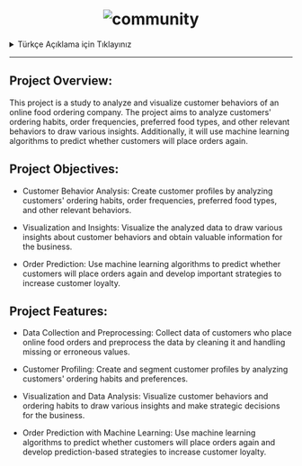 <h1 align="center">
  <img src="https://t4.ftcdn.net/jpg/03/01/76/65/360_F_301766534_Nd0WoLqus2TVilLcRQL6OMACiJeEgnWu.jpg" alt="community" />
</h1>

<details>
<summary>Türkçe Açıklama için Tıklayınız</summary>

## Proje Genel Bakış:

Bu proje, online yemek siparişi alan bir firmanın müşteri davranışlarını analiz etmeyi ve görselleştirmeyi amaçlayan bir çalışmadır. Proje, müşterilerin sipariş verme alışkanlıklarını, sipariş sıklıklarını, tercih ettikleri yemek türlerini ve diğer ilgili davranışlarını analiz ederek çeşitli çıkarımlar yapmayı hedeflemektedir. Ayrıca, müşterilerin tekrar sipariş verip vermeyeceğini tahmin etmek için makine öğrenmesi algoritmalarını kullanacaktır.

## Proje Hedefleri:

- Müşteri Davranış Analizi: Müşterilerin sipariş verme alışkanlıklarını, sipariş sıklıklarını, tercih ettikleri yemek türlerini ve diğer ilgili davranışlarını analiz ederek müşteri profilleri oluşturmak.

- Görselleştirme ve Çıkarımlar: Analiz edilen verileri görselleştirerek, müşteri davranışları hakkında çeşitli çıkarımlar yapmak ve işletme için değerli bilgiler elde etmek.

- Sipariş Tahmini: Müşterilerin tekrar sipariş verip vermeyeceğini tahmin etmek için makine öğrenmesi algoritmalarını kullanmak ve müşteri sadakatini artırmak için önemli stratejiler geliştirmek.

## Proje Özellikleri:

- Veri Toplama ve Ön İşleme: Online yemek siparişi veren müşterilerin verilerini toplamak ve bu verileri temizlemek, eksik veya hatalı verileri düzeltmek için ön işleme yapmak.

- Müşteri Profil Oluşturma: Müşterilerin sipariş verme alışkanlıklarını ve tercihlerini analiz ederek müşteri profillerini oluşturmak ve segmente etmek.

- Görselleştirme ve Veri Analizi: Müşteri davranışlarını ve sipariş verme alışkanlıklarını görselleştirerek çeşitli çıkarımlar yapmak ve işletme için stratejik kararlar almak.

- Makine Öğrenmesi ile Sipariş Tahmini: Müşterilerin tekrar sipariş verip vermeyeceğini tahmin etmek için makine öğrenmesi algoritmalarını kullanmak ve müşteri sadakatini artırmak için tahmine dayalı stratejiler geliştirmek.

</details>

---

## Project Overview:

This project is a study to analyze and visualize customer behaviors of an online food ordering company. The project aims to analyze customers' ordering habits, order frequencies, preferred food types, and other relevant behaviors to draw various insights. Additionally, it will use machine learning algorithms to predict whether customers will place orders again.

## Project Objectives:

- Customer Behavior Analysis: Create customer profiles by analyzing customers' ordering habits, order frequencies, preferred food types, and other relevant behaviors.

- Visualization and Insights: Visualize the analyzed data to draw various insights about customer behaviors and obtain valuable information for the business.

- Order Prediction: Use machine learning algorithms to predict whether customers will place orders again and develop important strategies to increase customer loyalty.

## Project Features:

- Data Collection and Preprocessing: Collect data of customers who place online food orders and preprocess the data by cleaning it and handling missing or erroneous values.

- Customer Profiling: Create and segment customer profiles by analyzing customers' ordering habits and preferences.

- Visualization and Data Analysis: Visualize customer behaviors and ordering habits to draw various insights and make strategic decisions for the business.

- Order Prediction with Machine Learning: Use machine learning algorithms to predict whether customers will place orders again and develop prediction-based strategies to increase customer loyalty.
